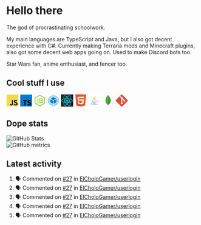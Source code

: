 # Hello there

The god of procrastinating schoolwork.

My main languages are TypeScript and Java, but I also got decent experience with C#. Currently making Terraria mods and Minecraft plugins, also got some decent web apps going on. Used to make Discord bots too.

Star Wars fan, anime enthusiast, and fencer too.

## Cool stuff I use

![JavaScript][javascript]
![TypeScript][typescript]
![Node.js][node]
![Webpack][webpack]
![React][react]
![HTML][html]
![Java][java]
![MongoDB][mongodb]
![Git][git]

## Dope stats

![GitHub Stats](https://github-readme-stats.vercel.app/api?username=ElCholoGamer&theme=tokyonight)
<br />
![GitHub metrics](https://metrics.lecoq.io/ElCholoGamer?template=terminal&base.header=0&base.activity=0&base.community=0&base.repositories=0&base.metadata=0&languages=1)

## Latest activity

<!--START_SECTION:activity-->

1. 🗣 Commented on [#27](https://github.com/ElCholoGamer/userlogin/issues/27) in [ElCholoGamer/userlogin](https://github.com/ElCholoGamer/userlogin)
2. 🗣 Commented on [#27](https://github.com/ElCholoGamer/userlogin/issues/27) in [ElCholoGamer/userlogin](https://github.com/ElCholoGamer/userlogin)
3. 🗣 Commented on [#27](https://github.com/ElCholoGamer/userlogin/issues/27) in [ElCholoGamer/userlogin](https://github.com/ElCholoGamer/userlogin)
4. 🗣 Commented on [#27](https://github.com/ElCholoGamer/userlogin/issues/27) in [ElCholoGamer/userlogin](https://github.com/ElCholoGamer/userlogin)
5. 🗣 Commented on [#27](https://github.com/ElCholoGamer/userlogin/issues/27) in [ElCholoGamer/userlogin](https://github.com/ElCholoGamer/userlogin)
<!--END_SECTION:activity-->

[userlogin]: https://www.spigotmc.org/resources/userlogin.80669/
[javascript]: https://raw.githubusercontent.com/ElCholoGamer/ElCholoGamer/master/icons/javascript.png
[typescript]: https://raw.githubusercontent.com/ElCholoGamer/ElCholoGamer/master/icons/typescript.png
[java]: https://raw.githubusercontent.com/ElCholoGamer/ElCholoGamer/master/icons/java.png
[node]: https://raw.githubusercontent.com/ElCholoGamer/ElCholoGamer/master/icons/node.png
[react]: https://raw.githubusercontent.com/ElCholoGamer/ElCholoGamer/master/icons/react.png
[webpack]: https://raw.githubusercontent.com/ElCholoGamer/ElCholoGamer/master/icons/webpack.png
[html]: https://raw.githubusercontent.com/ElCholoGamer/ElCholoGamer/master/icons/html.png
[git]: https://raw.githubusercontent.com/ElCholoGamer/ElCholoGamer/master/icons/git.png
[mongodb]: https://raw.githubusercontent.com/ElCholoGamer/ElCholoGamer/master/icons/mongodb.png
